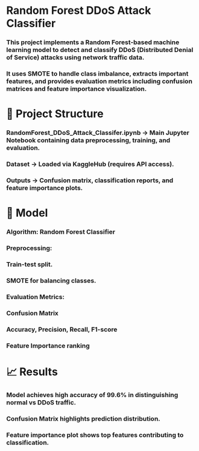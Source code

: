 # Random Forest DDoS Attack Classifier
### This project implements a Random Forest-based machine learning model to detect and classify DDoS (Distributed Denial of Service) attacks using network traffic data.
### It uses SMOTE to handle class imbalance, extracts important features, and provides evaluation metrics including confusion matrices and feature importance visualization.
# 📌 Project Structure

### RandomForest_DDoS_Attack_Classifer.ipynb → Main Jupyter Notebook containing data preprocessing, training, and evaluation.

### Dataset → Loaded via KaggleHub (requires API access).

### Outputs → Confusion matrix, classification reports, and feature importance plots.

# 🧠 Model

### Algorithm: Random Forest Classifier

### Preprocessing:

### Train-test split.

### SMOTE for balancing classes.

### Evaluation Metrics:

### Confusion Matrix

### Accuracy, Precision, Recall, F1-score

### Feature Importance ranking

# 📈 Results

### Model achieves high accuracy of 99.6% in distinguishing normal vs DDoS traffic.

### Confusion Matrix highlights prediction distribution.

### Feature importance plot shows top features contributing to classification.
